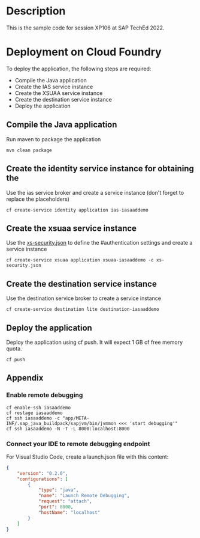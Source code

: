 # Description
This is the sample code for session XP106 at SAP TechEd 2022.

# Deployment on Cloud Foundry
To deploy the application, the following steps are required:
- Compile the Java application
- Create the IAS service instance
- Create the XSUAA service instance
- Create the destination service instance
- Deploy the application 

## Compile the Java application
Run maven to package the application
```shell
mvn clean package
```

## Create the identity service instance for obtaining the 
Use the ias service broker and create a service instance (don't forget to replace the placeholders)
```shell
cf create-service identity application ias-iasaaddemo
```

## Create the xsuaa service instance
Use the [xs-security.json](./xs-security.json) to define the #authentication settings and create a service instance
```shell
cf create-service xsuaa application xsuaa-iasaaddemo -c xs-security.json
```

## Create the destination service instance
Use the destination service broker to create a service instance
```shell
cf create-service destination lite destination-iasaaddemo
```

## Deploy the application
Deploy the application using cf push. It will expect 1 GB of free memory quota.

```shell
cf push
```

## Appendix
### Enable remote debugging
```shell
cf enable-ssh iasaaddemo
cf restage iasaaddemo
cf ssh iasaaddemo -c "app/META-INF/.sap_java_buildpack/sapjvm/bin/jvmmon <<< 'start debugging'"
cf ssh iasaaddemo -N -T -L 8000:localhost:8000
```

### Connect your IDE to remote debugging endpoint
For Visual Studio Code, create a launch.json file with this content:
```json
{
    "version": "0.2.0",
    "configurations": [
        {
            "type": "java",
            "name": "Launch Remote Debugging",
            "request": "attach",
            "port": 8000,
            "hostName": "localhost"
        }
    ]
}
```
